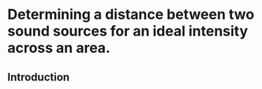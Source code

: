 # Determining a distance between two sound sources for an ideal intensity across an area.
## Introduction

